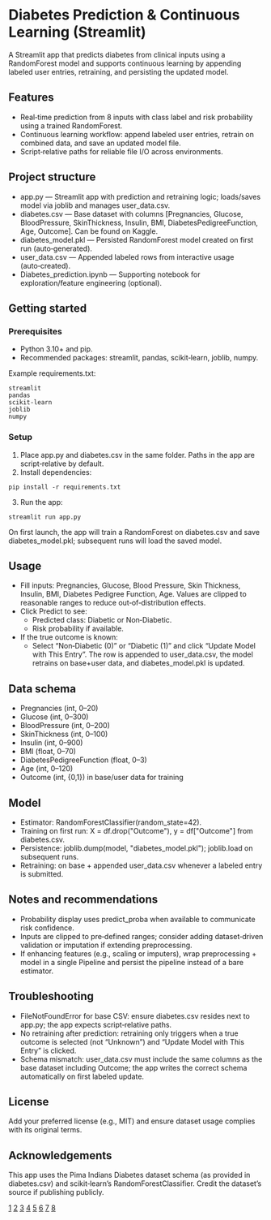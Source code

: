 

# Diabetes Prediction & Continuous Learning (Streamlit)

A Streamlit app that predicts diabetes from clinical inputs using a RandomForest model and supports continuous learning by appending labeled user entries, retraining, and persisting the updated model.

## Features
- Real‑time prediction from 8 inputs with class label and risk probability using a trained RandomForest.
- Continuous learning workflow: append labeled user entries, retrain on combined data, and save an updated model file.
- Script‑relative paths for reliable file I/O across environments.

## Project structure
- app.py — Streamlit app with prediction and retraining logic; loads/saves model via joblib and manages user_data.csv.
- diabetes.csv — Base dataset with columns [Pregnancies, Glucose, BloodPressure, SkinThickness, Insulin, BMI, DiabetesPedigreeFunction, Age, Outcome]. Can be found on Kaggle.
- diabetes_model.pkl — Persisted RandomForest model created on first run (auto‑generated).
- user_data.csv — Appended labeled rows from interactive usage (auto‑created).
- Diabetes_prediction.ipynb — Supporting notebook for exploration/feature engineering (optional).

## Getting started

### Prerequisites
- Python 3.10+ and pip.
- Recommended packages: streamlit, pandas, scikit‑learn, joblib, numpy.

Example requirements.txt:
```
streamlit
pandas
scikit-learn
joblib
numpy
```

### Setup
1) Place app.py and diabetes.csv in the same folder. Paths in the app are script‑relative by default.  
2) Install dependencies:
```
pip install -r requirements.txt
```
3) Run the app:
```
streamlit run app.py
```

On first launch, the app will train a RandomForest on diabetes.csv and save diabetes_model.pkl; subsequent runs will load the saved model.

## Usage
- Fill inputs: Pregnancies, Glucose, Blood Pressure, Skin Thickness, Insulin, BMI, Diabetes Pedigree Function, Age. Values are clipped to reasonable ranges to reduce out‑of‑distribution effects.
- Click Predict to see:
  - Predicted class: Diabetic or Non‑Diabetic.
  - Risk probability if available.
- If the true outcome is known:
  - Select “Non‑Diabetic (0)” or “Diabetic (1)” and click “Update Model with This Entry”. The row is appended to user_data.csv, the model retrains on base+user data, and diabetes_model.pkl is updated.

## Data schema
- Pregnancies (int, 0–20)
- Glucose (int, 0–300)
- BloodPressure (int, 0–200)
- SkinThickness (int, 0–100)
- Insulin (int, 0–900)
- BMI (float, 0–70)
- DiabetesPedigreeFunction (float, 0–3)
- Age (int, 0–120)
- Outcome (int, {0,1}) in base/user data for training

## Model
- Estimator: RandomForestClassifier(random_state=42).
- Training on first run: X = df.drop("Outcome"), y = df["Outcome"] from diabetes.csv.
- Persistence: joblib.dump(model, "diabetes_model.pkl"); joblib.load on subsequent runs.
- Retraining: on base + appended user_data.csv whenever a labeled entry is submitted.

## Notes and recommendations
- Probability display uses predict_proba when available to communicate risk confidence.
- Inputs are clipped to pre‑defined ranges; consider adding dataset‑driven validation or imputation if extending preprocessing.
- If enhancing features (e.g., scaling or imputers), wrap preprocessing + model in a single Pipeline and persist the pipeline instead of a bare estimator.

## Troubleshooting
- FileNotFoundError for base CSV: ensure diabetes.csv resides next to app.py; the app expects script‑relative paths.
- No retraining after prediction: retraining only triggers when a true outcome is selected (not “Unknown”) and “Update Model with This Entry” is clicked.
- Schema mismatch: user_data.csv must include the same columns as the base dataset including Outcome; the app writes the correct schema automatically on first labeled update.

## License
Add your preferred license (e.g., MIT) and ensure dataset usage complies with its original terms.

## Acknowledgements
This app uses the Pima Indians Diabetes dataset schema (as provided in diabetes.csv) and scikit‑learn’s RandomForestClassifier. Credit the dataset’s source if publishing publicly.

[1](https://discuss.streamlit.io/t/streamlit-best-practices/57921)
[2](https://blog.streamlit.io/best-practices-for-building-genai-apps-with-streamlit/)
[3](https://docs.streamlit.io/develop/concepts/connections/connecting-to-data)
[4](https://docs.streamlit.io)
[5](https://docs.healthuniverse.com/overview/building-apps-in-health-universe/developing-your-health-universe-app/working-in-streamlit/streamlit-best-practices)
[6](https://deepnote.com/blog/ultimate-guide-to-the-streamlit-library)
[7](https://docs.snowflake.com/en/developer-guide/streamlit/getting-started)
[8](https://docs.streamlit.io/develop/concepts/multipage-apps/overview)
